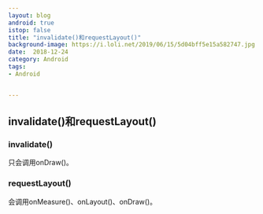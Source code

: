 ```yaml
---
layout: blog 
android: true 
istop: false
title: "invalidate()和requestLayout()" 
background-image: https://i.loli.net/2019/06/15/5d04bff5e15a582747.jpg
date:  2018-12-24
category: Android
tags: 
- Android


---
```


## invalidate()和requestLayout()

### invalidate()

只会调用onDraw()。

### requestLayout()

会调用onMeasure()、onLayout()、onDraw()。